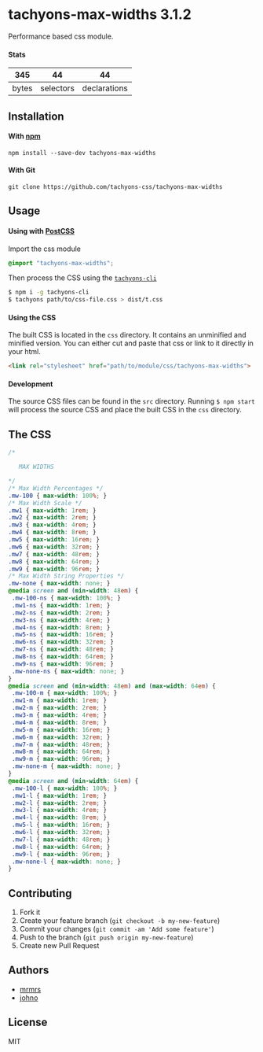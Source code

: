 # tachyons-max-widths 3.1.2

Performance based css module.

#### Stats

345 | 44 | 44
---|---|---
bytes | selectors | declarations

## Installation

#### With [npm](https://npmjs.com)

```
npm install --save-dev tachyons-max-widths
```

#### With Git

```
git clone https://github.com/tachyons-css/tachyons-max-widths
```

## Usage

#### Using with [PostCSS](https://github.com/postcss/postcss)

Import the css module

```css
@import "tachyons-max-widths";
```

Then process the CSS using the [`tachyons-cli`](https://github.com/tachyons-css/tachyons-cli)

```sh
$ npm i -g tachyons-cli
$ tachyons path/to/css-file.css > dist/t.css
```

#### Using the CSS

The built CSS is located in the `css` directory. It contains an unminified and minified version.
You can either cut and paste that css or link to it directly in your html.

```html
<link rel="stylesheet" href="path/to/module/css/tachyons-max-widths">
```

#### Development

The source CSS files can be found in the `src` directory.
Running `$ npm start` will process the source CSS and place the built CSS in the `css` directory.

## The CSS

```css
/*

   MAX WIDTHS

*/
/* Max Width Percentages */
.mw-100 { max-width: 100%; }
/* Max Width Scale */
.mw1 { max-width: 1rem; }
.mw2 { max-width: 2rem; }
.mw3 { max-width: 4rem; }
.mw4 { max-width: 8rem; }
.mw5 { max-width: 16rem; }
.mw6 { max-width: 32rem; }
.mw7 { max-width: 48rem; }
.mw8 { max-width: 64rem; }
.mw9 { max-width: 96rem; }
/* Max Width String Properties */
.mw-none { max-width: none; }
@media screen and (min-width: 48em) {
 .mw-100-ns { max-width: 100%; }
 .mw1-ns { max-width: 1rem; }
 .mw2-ns { max-width: 2rem; }
 .mw3-ns { max-width: 4rem; }
 .mw4-ns { max-width: 8rem; }
 .mw5-ns { max-width: 16rem; }
 .mw6-ns { max-width: 32rem; }
 .mw7-ns { max-width: 48rem; }
 .mw8-ns { max-width: 64rem; }
 .mw9-ns { max-width: 96rem; }
 .mw-none-ns { max-width: none; }
}
@media screen and (min-width: 48em) and (max-width: 64em) {
 .mw-100-m { max-width: 100%; }
 .mw1-m { max-width: 1rem; }
 .mw2-m { max-width: 2rem; }
 .mw3-m { max-width: 4rem; }
 .mw4-m { max-width: 8rem; }
 .mw5-m { max-width: 16rem; }
 .mw6-m { max-width: 32rem; }
 .mw7-m { max-width: 48rem; }
 .mw8-m { max-width: 64rem; }
 .mw9-m { max-width: 96rem; }
 .mw-none-m { max-width: none; }
}
@media screen and (min-width: 64em) {
 .mw-100-l { max-width: 100%; }
 .mw1-l { max-width: 1rem; }
 .mw2-l { max-width: 2rem; }
 .mw3-l { max-width: 4rem; }
 .mw4-l { max-width: 8rem; }
 .mw5-l { max-width: 16rem; }
 .mw6-l { max-width: 32rem; }
 .mw7-l { max-width: 48rem; }
 .mw8-l { max-width: 64rem; }
 .mw9-l { max-width: 96rem; }
 .mw-none-l { max-width: none; }
}
```

## Contributing

1. Fork it
2. Create your feature branch (`git checkout -b my-new-feature`)
3. Commit your changes (`git commit -am 'Add some feature'`)
4. Push to the branch (`git push origin my-new-feature`)
5. Create new Pull Request

## Authors

* [mrmrs](http://mrmrs.io)
* [johno](http://johnotander.com)

## License

MIT

